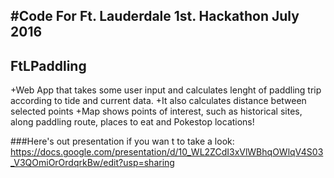 #Code For Ft. Lauderdale 1st. Hackathon July 2016
--------
## FtLPaddling
+Web App that takes some user input and calculates lenght of paddling trip according to tide and current data.
+It also calculates distance between selected points
+Map shows points of interest, such as historical sites, along paddling route, places to eat and Pokestop locations!

###Here's out presentation if you wan t to take a look: https://docs.google.com/presentation/d/10_WL2ZCdI3xVlWBhqOWlqV4S03_V3QOmiOrOrdqrkBw/edit?usp=sharing
